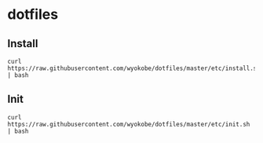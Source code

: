 # dotfiles

## Install

```
curl https://raw.githubusercontent.com/wyokobe/dotfiles/master/etc/install.sh | bash
```

## Init

```
curl https://raw.githubusercontent.com/wyokobe/dotfiles/master/etc/init.sh | bash
```

